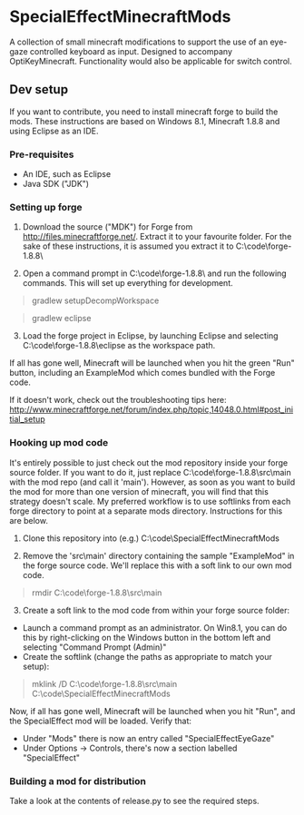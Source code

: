 # SpecialEffectMinecraftMods
A collection of small minecraft modifications to support the use of an eye-gaze controlled keyboard as input. Designed to accompany OptiKeyMinecraft.
Functionality would also be applicable for switch control.

## Dev setup
If you want to contribute, you need to install minecraft forge to build the mods. 
These instructions are based on Windows 8.1, Minecraft 1.8.8 and using Eclipse as an IDE.

### Pre-requisites
- An IDE, such as Eclipse 
- Java SDK ("JDK")

### Setting up forge
1) Download the source ("MDK") for Forge from http://files.minecraftforge.net/. Extract it to your favourite folder. For the sake of these instructions, it is assumed you extract it to C:\code\forge-1.8.8\

2) Open a command prompt in C:\code\forge-1.8.8\ and run the following commands. This will set up everything for development.
> gradlew setupDecompWorkspace

> gradlew eclipse

3) Load the forge project in Eclipse, by launching Eclipse and selecting C:\code\forge-1.8.8\eclipse as the workspace path. 

If all has gone well, Minecraft will be launched when you hit the green "Run" button, including an ExampleMod which comes bundled with the Forge code.

If it doesn't work, check out the troubleshooting tips here:
http://www.minecraftforge.net/forum/index.php/topic,14048.0.html#post_initial_setup

### Hooking up mod code
It's entirely possible to just check out the mod repository inside your forge source folder. If you want to do it, just replace C:\code\forge-1.8.8\src\main with the mod repo (and call it 'main').
However, as soon as you want to build the mod for more than one version of minecraft, you will find that this strategy doesn't scale. My preferred workflow is to use softlinks from each forge directory to point at a separate mods directory. Instructions for this are below.

1) Clone this repository into (e.g.) C:\code\SpecialEffectMinecraftMods

2) Remove the 'src\main' directory containing the sample "ExampleMod" in the forge source code. We'll replace this with a soft link to our own mod code.
> rmdir C:\code\forge-1.8.8\src\main

3) Create a soft link to the mod code from within your forge source folder:
- Launch a command prompt as an administrator. On Win8.1, you can do this by right-clicking on the Windows button in the bottom left and selecting "Command Prompt (Admin)"
- Create the softlink (change the paths as appropriate to match your setup):

> mklink /D C:\code\forge-1.8.8\src\main C:\code\SpecialEffectMinecraftMods 

Now, if all has gone well, Minecraft will be launched when you hit "Run", and the SpecialEffect mod will be loaded. Verify that:
- Under "Mods" there is now an entry called "SpecialEffectEyeGaze"
- Under Options -> Controls, there's now a section labelled "SpecialEffect"

### Building a mod for distribution
Take a look at the contents of release.py to see the required steps.
